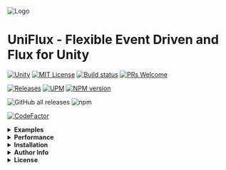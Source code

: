 ![Logo](https://repository-images.githubusercontent.com/616052596/1a10ad21-e1ef-4a8f-a05a-64df9b02411f)

UniFlux - Flexible Event Driven and Flux for Unity
===

[![Unity](https://img.shields.io/badge/Unity-2019+-black.svg)](https://unity3d.com/pt/get-unity/download/archive)
[![MIT License](https://img.shields.io/badge/License-MIT-green.svg)](https://choosealicense.com/licenses/mit/)
[![Build status](https://ci.appveyor.com/api/projects/status/712fvbpoio49ee91?svg=true)](https://ci.appveyor.com/project/kingdox/uniflux)
[![PRs Welcome](https://img.shields.io/badge/PRs-welcome-blueviolet)](https://makeapullrequest.com)

[![Releases](https://img.shields.io/github/release/xavierarpa/UniFlux.svg)](https://github.com/xavierarpa/UniFlux/releases)
[![UPM](https://img.shields.io/npm/v/com.xavierarpa.uniflux?label=openupm&registry_uri=https://package.openupm.com)](https://openupm.com/packages/com.xavierarpa.uniflux/)
<span class="badge-npmversion"><a href="https://npmjs.org/package/com.xavierarpa.uniflux" title="View this project on NPM"><img src="https://img.shields.io/npm/v/com.xavierarpa.uniflux.svg" alt="NPM version" /></a></span>

![GitHub all releases](https://shields.io./github/downloads/xavierarpa/UniFlux/total?logo=github)
![npm](https://shields.io./npm/dt/com.xavierarpa.uniflux?logo=npm)

[![CodeFactor](https://www.codefactor.io/repository/github/xavierarpa/uniflux/badge)](https://www.codefactor.io/repository/github/xavierarpa/uniflux)

  <!-- Examples -->
<details>
 <summary><b>Examples</b></summary>

 In this example, we call CastTest via "StarterFlux.CastTest" key
```csharp
using Kingdox.UniFlux; // 1
public sealed class StarterFlux : MonoFlux // 2
{
  private void Start() => "StarterFlux.CastTest".Dispatch(); // 3
}
//...
public sealed class TestFlux : MonoFlux 
{
  [MethodFlux("StarterFlux.CastTest")] private void CastTest() =>   Debug.Log("Hello World"); // 4
}
```

Here we can use a local state and get's a reactive behaviour using "OnChange_Life", also we can call it using "Set_Life" or get the current state with "Get_Life"...
```cs
using Kingdox.UniFlux;
float _life;
public float Life
{
    [MethodFlux("Get_Life")] get => _life;
    [MethodFlux("Set_Life")] set 
    {
      _life = value;
      "OnChange_Life".Dispatch(value);
    }
}
//...
  [MethodFlux("OnChange_Life")] private void OnChange_Life(float value)
  {
    // ...
  }
```

Here are examples of what you can do:
```cs
"1".Dispatch(); // - Send a Message
int _2 = "2".Dispatch<int>(); // - Send a Message and return a value
"3".Dispatch<int>(42); // - Send a Message with an argument
int _4 = "4".Dispatch<int,int>(42); // - Send a Message with an argument and return a value
```

Also we made easily handle IEnumerators, Task and UniTask
```cs
"9".IEnumerator();
"10".Task();

// #define UNIFLUX_UNITASK_SUPPORT
// To enable UniTask integration from https://github.com/Cysharp/UniTask"
"123".UniTask();
```

You can use the KEY type as an TaskAwaiter, calling Task cast implicit !
```cs
private static async Task Example()
{
  await "KEY"; // Calls "KEY".Task();
}
```

Also can create anonimous subscriptions in case you don't want to do a method (not recommended)
```cs
"42".Store(()=>{}, true); // Anonimous Subscriptions
```
</details>

<!-- Performance -->
<details>
 <summary><b>Performance</b></summary>

Compared methods of UniFlux
| Name      | Iterations    | GC    | Time |
|-----------|--------------:|------:|-----:|
| UniFlux (Dispatch int )           | 10.000        | 0B        | 0ms    | 
| UniFlux (Dispatch string )        | 10.000        | 0B        | 1ms    | 
| UniFlux (Store int  ADD)          | 10.000        | 1.2MB     | ~3ms   |
| UniFlux (Store string  ADD)       | 10.000        | 1.2MB     | ~3ms   | 
| UniFlux (Store int  REMOVE)       | 10.000        | 1.2MB     | ~30ms  |
| UniFlux (Store string  REMOVE)    | 10.000        | 1.2MB     | ~30ms  | 

look how nice work Dispatching interger and string, Storing by design is planned to do it once so there's no problem in performance.
</details>
 
 <!-- Instalation -->
<details>
 <summary><b>Installation</b></summary>
 
- You can use the *.unityPackage* in releases

- You can use the *.tzg in releases and add in PackageManager

- You can add in PackageManager ([How to install package from git URL](https://docs.unity3d.com/Manual/upm-ui-giturl.html))
```bash
https://github.com/xavierarpa/UniFlux.git
```
- You can install via openupm CLI
```bash
openupm add com.xavierarpa.uniflux
```
- You can install via npm
```bash
npm i com.xavierarpa.uniflux
```
</details>

<details>
 <summary><b>Author Info</b></summary>
 
[@xavierarpa](https://github.com/xavierarpa/)

For support, email arpaxavier@gmail.com

[![Twitter](https://img.shields.io/twitter/follow/xavier_arpa.svg?label=Follow&style=social)](https://twitter.com/intent/follow?screen_name=xavier_arpa)   [![LinkedIn](https://img.shields.io/badge/Linkedin-0af.svg?&logo=linkedin&logoColor=white)](https://www.linkedin.com/in/xavier-arpa-0332301a0/)  

</details>

<details>
 <summary><b>License</b></summary>
 
[MIT](https://choosealicense.com/licenses/mit/)

<pre>
MIT License

Copyright (c) 2023 Xavier Thomas Peter Arpa Lopez

Permission is hereby granted, free of charge, to any person obtaining a copy
of this software and associated documentation files (the "Software"), to deal
in the Software without restriction, including without limitation the rights
to use, copy, modify, merge, publish, distribute, sublicense, and/or sell
copies of the Software, and to permit persons to whom the Software is
furnished to do so, subject to the following conditions:

The above copyright notice and this permission notice shall be included in all
copies or substantial portions of the Software.

THE SOFTWARE IS PROVIDED "AS IS", WITHOUT WARRANTY OF ANY KIND, EXPRESS OR
IMPLIED, INCLUDING BUT NOT LIMITED TO THE WARRANTIES OF MERCHANTABILITY,
FITNESS FOR A PARTICULAR PURPOSE AND NONINFRINGEMENT. IN NO EVENT SHALL THE
AUTHORS OR COPYRIGHT HOLDERS BE LIABLE FOR ANY CLAIM, DAMAGES OR OTHER
LIABILITY, WHETHER IN AN ACTION OF CONTRACT, TORT OR OTHERWISE, ARISING FROM,
OUT OF OR IN CONNECTION WITH THE SOFTWARE OR THE USE OR OTHER DEALINGS IN THE
SOFTWARE.
</pre>

</details>
